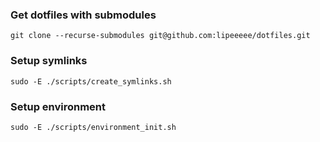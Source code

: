 ### Get dotfiles with submodules
```
git clone --recurse-submodules git@github.com:lipeeeee/dotfiles.git
```

### Setup symlinks
```
sudo -E ./scripts/create_symlinks.sh
```

### Setup environment
```
sudo -E ./scripts/environment_init.sh
```
